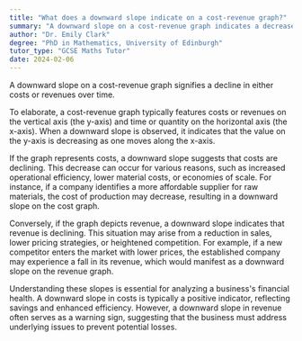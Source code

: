 ```yaml
---
title: "What does a downward slope indicate on a cost-revenue graph?"
summary: "A downward slope on a cost-revenue graph indicates a decrease in either cost or revenue over time."
author: "Dr. Emily Clark"
degree: "PhD in Mathematics, University of Edinburgh"
tutor_type: "GCSE Maths Tutor"
date: 2024-02-06
---
```


A downward slope on a cost-revenue graph signifies a decline in either costs or revenues over time.

To elaborate, a cost-revenue graph typically features costs or revenues on the vertical axis (the y-axis) and time or quantity on the horizontal axis (the x-axis). When a downward slope is observed, it indicates that the value on the y-axis is decreasing as one moves along the x-axis.

If the graph represents costs, a downward slope suggests that costs are declining. This decrease can occur for various reasons, such as increased operational efficiency, lower material costs, or economies of scale. For instance, if a company identifies a more affordable supplier for raw materials, the cost of production may decrease, resulting in a downward slope on the cost graph.

Conversely, if the graph depicts revenue, a downward slope indicates that revenue is declining. This situation may arise from a reduction in sales, lower pricing strategies, or heightened competition. For example, if a new competitor enters the market with lower prices, the established company may experience a fall in its revenue, which would manifest as a downward slope on the revenue graph.

Understanding these slopes is essential for analyzing a business's financial health. A downward slope in costs is typically a positive indicator, reflecting savings and enhanced efficiency. However, a downward slope in revenue often serves as a warning sign, suggesting that the business must address underlying issues to prevent potential losses.
    